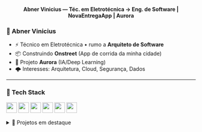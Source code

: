 <!-- Fallback simples -->
<p align="center"><b>Abner Vinicius — Téc. em Eletrotécnica → Eng. de Software | NovaEntregaApp | Aurora</b></p>


### 👋 Abner Vinicius
- ⚡ Técnico em Eletrotécnica • rumo a **Arquiteto de Software**
- 📦 Construindo **Onstreet** (App de corrida da minha cidade)
- 🤖 Projeto **Aurora** (IA/Deep Learning)
- 🌩️ Interesses: Arquitetura, Cloud, Segurança, Dados


---

### 🧰 Tech Stack
<p>
  <img height="28" src="https://img.shields.io/badge/Flutter-02569B?logo=flutter&logoColor=white" />
  <img height="28" src="https://img.shields.io/badge/Dart-0175C2?logo=dart&logoColor=white" />
  <img height="28" src="https://img.shields.io/badge/Python-3776AB?logo=python&logoColor=white" />
  <img height="28" src="https://img.shields.io/badge/JavaScript-F7DF1E?logo=javascript&logoColor=black" />
  <img height="28" src="https://img.shields.io/badge/Supabase-3ECF8E?logo=supabase&logoColor=white" />
  <img height="28" src="https://img.shields.io/badge/AWS-232F3E?logo=amazon-aws&logoColor=white" />
</p>

<details>
  <summary>📂 Projetos em destaque</summary>

- 🚀 **OnStreet** — app de corrida (Flutter + Supabase)  
- 🤖 **Aurora** — IA pessoal (Python, DL)

</details>
